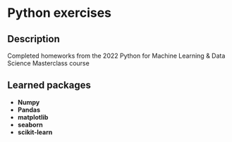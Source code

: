 <h1>Python exercises</h1>


<h2>Description</h2>
Completed homeworks from the 2022 Python for Machine Learning &amp; Data Science Masterclass course
<br />


<h2>Learned packages</h2>

- <b>Numpy</b> 
- <b>Pandas</b> 
- <b>matplotlib</b> 
- <b>seaborn</b> 
- <b>scikit-learn</b> 
